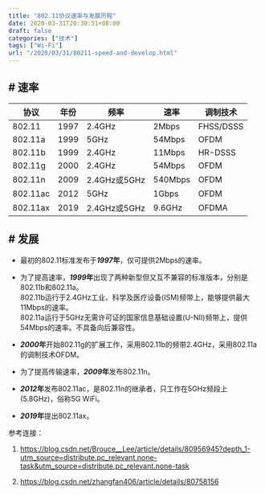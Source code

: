 ```yaml
---
title: "802.11协议速率与发展历程"
date: 2020-03-31T20:30:51+08:00
draft: false
categories: ["技术"]
tags: ["Wi-Fi"]
url: "/2020/03/31/80211-speed-and-develop.html"
---
```


## # 速率

| 协议     | 年份 | 频率         | 速率    | 调制技术  |
| -------- | ---- | ------------ | ------- | --------- |
| 802.11   | 1997 | 2.4GHz       | 2Mbps   | FHSS/DSSS |
| 802.11a  | 1999 | 5GHz         | 54Mbps  | OFDM      |
| 802.11b  | 1999 | 2.4GHz       | 11Mbps  | HR-DSSS   |
| 802.11g  | 2000 | 2.4GHz       | 54Mbps  | OFDM      |
| 802.11n  | 2009 | 2.4GHz或5GHz | 540Mbps | OFDM      |
| 802.11ac | 2012 | 5GHz         | 1Gbps   | OFDM      |
| 802.11ax | 2019 | 2.4GHz或5GHz | 9.6GHz  | OFDMA     |



## # 发展

- 最初的802.11标准发布于***1997*年**，仅可提供2Mbps的速率。

- 为了提高速率，***1999*年**出现了两种新型但又互不兼容的标准版本，分别是802.11b和802.11a。  
  802.11b运行于2.4GHz工业、科学及医疗设备(ISM)频带上，能够提供最大11Mbps的速率。  
  802.11a运行于5GHz无需许可证的国家信息基础设置(U-NII)频带上，提供54Mbps的速率。不具备向后兼容性。

- ***2000*年**开始802.11g的扩展工作，采用802.11b的频带2.4GHz，采用802.11a的调制技术OFDM。

- 为了提高传输速率，***2009*年**发布802.11n。

- ***2012*年**发布802.11ac，是802.11n的继承者，只工作在5GHz频段上(5.8GHz)，俗称5G WiFi。

- ***2019*年**提出802.11ax。





参考连接：

1. https://blog.csdn.net/Brouce__Lee/article/details/80956945?depth_1-utm_source=distribute.pc_relevant.none-task&utm_source=distribute.pc_relevant.none-task

2. https://blog.csdn.net/zhangfan406/article/details/80758156

